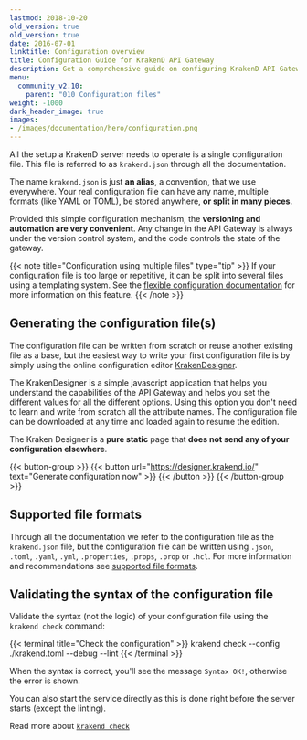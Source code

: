 ```yaml
---
lastmod: 2018-10-20
old_version: true
old_version: true
date: 2016-07-01
linktitle: Configuration overview
title: Configuration Guide for KrakenD API Gateway
description: Get a comprehensive guide on configuring KrakenD API Gateway to optimize and streamline your API management processes
menu:
  community_v2.10:
    parent: "010 Configuration files"
weight: -1000
dark_header_image: true
images:
- /images/documentation/hero/configuration.png
---
```

All the setup a KrakenD server needs to operate is a single configuration file. This file is referred to as `krakend.json` through all the documentation.

The name `krakend.json` is just **an alias**, a convention, that we use everywhere. Your real configuration file can have any name, multiple formats (like YAML or TOML), be stored anywhere, **or split in many pieces**.

Provided this simple configuration mechanism, the **versioning and automation are very convenient**. Any change in the API Gateway is always under the version control system, and the code controls the state of the gateway.


{{< note title="Configuration using multiple files" type="tip" >}}
If your configuration file is too large or repetitive, it can be split into several files using a templating system. See the [flexible configuration documentation](/docs/v2.11/v2.10/configuration/flexible-config/) for more information on this feature.
{{< /note >}}


## Generating the configuration file(s)
The configuration file can be written from scratch or reuse another existing file as a base, but the easiest way to write your first configuration file is by simply using the online configuration editor [KrakenDesigner](/docs/v2.11/v2.10/configuration/designer/).

The KrakenDesigner is a simple javascript application that helps you understand the capabilities of the API Gateway and helps you set the different values for all the different options. Using this option you don't need to learn and write from scratch all the attribute names. The configuration file can be downloaded at any time and loaded again to resume the edition.

The Kraken Designer is a **pure static** page that **does not send any of your configuration elsewhere**.

{{< button-group >}}
{{< button url="https://designer.krakend.io/" text="Generate configuration now" >}}
{{< /button >}}
{{< /button-group >}}

## Supported file formats
Through all the documentation we refer to the configuration file as the `krakend.json` file, but the configuration file can be written using `.json`, `.toml`, `.yaml`, `.yml`, `.properties`, `.props`, `.prop` or `.hcl`. For more information and recommendations see [supported file formats](/docs/v2.11/v2.10/configuration/supported-formats/).

## Validating the syntax of the configuration file
Validate the syntax (not the logic) of your configuration file using the `krakend check` command:

{{< terminal title="Check the configuration" >}}
krakend check --config ./krakend.toml --debug --lint
{{< /terminal >}}

When the syntax is correct, you'll see the message `Syntax OK!`, otherwise the error is shown.

You can also start the service directly as this is done right before the server starts (except the linting).

Read more about [`krakend check`](/docs/v2.11/v2.10/configuration/check/)
